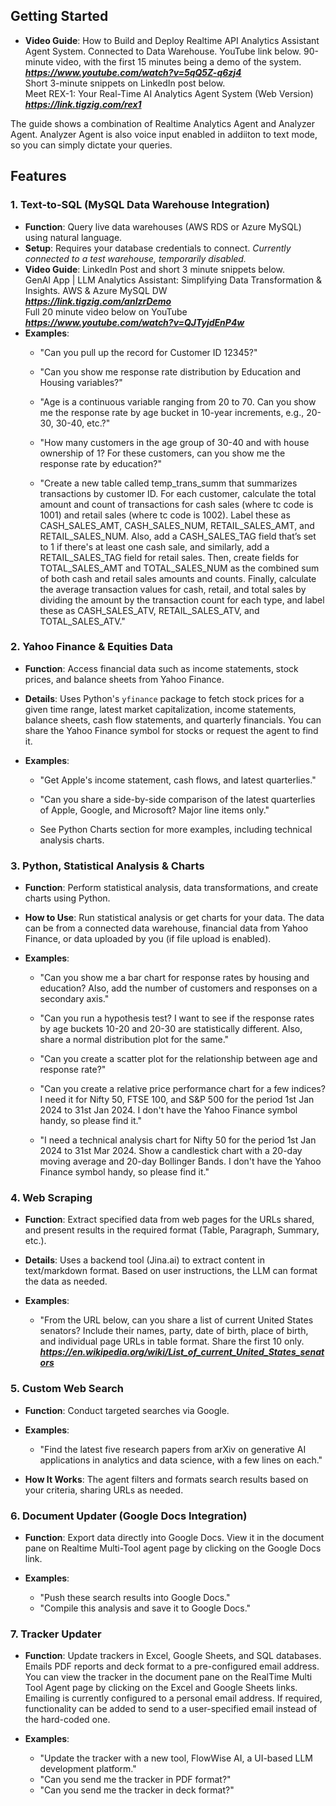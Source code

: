 ## Getting Started

- **Video Guide**: How to Build and Deploy Realtime API Analytics Assistant Agent System. Connected to Data Warehouse. YouTube link below. 90-minute video, with the first 15 minutes being a demo of the system.  
***https://www.youtube.com/watch?v=5qQ5Z-q6zj4***  
Short 3-minute snippets on LinkedIn post below.  
Meet REX-1: Your Real-Time AI Analytics Agent System (Web Version)  
***https://link.tigzig.com/rex1***  

The guide shows a combination of Realtime Analytics Agent and Analyzer Agent. Analyzer Agent is also voice input enabled in addiiton to text mode, so you can simply dictate your queries.

## Features

### 1. Text-to-SQL (MySQL Data Warehouse Integration)
- **Function**: Query live data warehouses (AWS RDS or Azure MySQL) using natural language.
- **Setup**: Requires your database credentials to connect. *Currently connected to a test warehouse, temporarily disabled.*
- **Video Guide**: LinkedIn Post and short 3 minute snippets below.  
GenAI App | LLM Analytics Assistant: Simplifying Data Transformation & Insights. AWS & Azure MySQL DW  
***https://link.tigzig.com/anlzrDemo***  
Full 20 minute video below on YouTube  
***https://www.youtube.com/watch?v=QJTyjdEnP4w***  
- **Examples**:
  - "Can you pull up the record for Customer ID 12345?"

  - "Can you show me response rate distribution by Education and Housing variables?"

  - "Age is a continuous variable ranging from 20 to 70. Can you show me the response rate by age bucket in 10-year increments, e.g., 20-30, 30-40, etc.?"

  - "How many customers in the age group of 30-40 and with house ownership of 1? For these customers, can you show me the response rate by education?"

  - "Create a new table called temp_trans_summ that summarizes transactions by customer ID. For each customer, calculate the total amount and count of transactions for cash sales (where tc code is 1001) and retail sales (where tc code is 1002). Label these as CASH_SALES_AMT, CASH_SALES_NUM, RETAIL_SALES_AMT, and RETAIL_SALES_NUM. Also, add a CASH_SALES_TAG field that’s set to 1 if there's at least one cash sale, and similarly, add a RETAIL_SALES_TAG field for retail sales. Then, create fields for TOTAL_SALES_AMT and TOTAL_SALES_NUM as the combined sum of both cash and retail sales amounts and counts. Finally, calculate the average transaction values for cash, retail, and total sales by dividing the amount by the transaction count for each type, and label these as CASH_SALES_ATV, RETAIL_SALES_ATV, and TOTAL_SALES_ATV."

### 2. Yahoo Finance & Equities Data
- **Function**: Access financial data such as income statements, stock prices, and balance sheets from Yahoo Finance.
- **Details**: Uses Python's `yfinance` package to fetch stock prices for a given time range, latest market capitalization, income statements, balance sheets, cash flow statements, and quarterly financials. You can share the Yahoo Finance symbol for stocks or request the agent to find it.

- **Examples**:
  - "Get Apple's income statement, cash flows, and latest quarterlies."

  - "Can you share a side-by-side comparison of the latest quarterlies of Apple, Google, and Microsoft? Major line items only."

  - See Python Charts section for more examples, including technical analysis charts.

### 3. Python, Statistical Analysis & Charts
- **Function**: Perform statistical analysis, data transformations, and create charts using Python.

- **How to Use**: Run statistical analysis or get charts for your data. The data can be from a connected data warehouse, financial data from Yahoo Finance, or data uploaded by you (if file upload is enabled).

- **Examples**:
  - "Can you show me a bar chart for response rates by housing and education? Also, add the number of customers and responses on a secondary axis."

  - "Can you run a hypothesis test? I want to see if the response rates by age buckets 10-20 and 20-30 are statistically different. Also, share a normal distribution plot for the same."

  - "Can you create a scatter plot for the relationship between age and response rate?"

  - "Can you create a relative price performance chart for a few indices? I need it for Nifty 50, FTSE 100, and S&P 500 for the period 1st Jan 2024 to 31st Jan 2024. I don't have the Yahoo Finance symbol handy, so please find it."

  - "I need a technical analysis chart for Nifty 50 for the period 1st Jan 2024 to 31st Mar 2024. Show a candlestick chart with a 20-day moving average and 20-day Bollinger Bands. I don't have the Yahoo Finance symbol handy, so please find it."

### 4. Web Scraping
- **Function**: Extract specified data from web pages for the URLs shared, and present results in the required format (Table, Paragraph, Summary, etc.).
- **Details**: Uses a backend tool (Jina.ai) to extract content in text/markdown format. Based on user instructions, the LLM can format the data as needed.

- **Examples**:
  - "From the URL below, can you share a list of current United States senators? Include their names, party, date of birth, place of birth, and individual page URLs in table format. Share the first 10 only.  
  ***https://en.wikipedia.org/wiki/List_of_current_United_States_senators***  

### 5. Custom Web Search
- **Function**: Conduct targeted searches via Google.
- **Examples**:
  - "Find the latest five research papers from arXiv on generative AI applications in analytics and data science, with a few lines on each."

- **How It Works**: The agent filters and formats search results based on your criteria, sharing URLs as needed.

### 6. Document Updater (Google Docs Integration)
- **Function**: Export data directly into Google Docs. View it in the document pane on Realtime Multi-Tool agent page by clicking on the Google Docs link.

- **Examples**:
  - "Push these search results into Google Docs."
  - "Compile this analysis and save it to Google Docs."

### 7. Tracker Updater
- **Function**: Update trackers in Excel, Google Sheets, and SQL databases. Emails PDF reports and deck format to a pre-configured email address. You can view the tracker in the document pane on the RealTime Multi Tool Agent page by clicking on the Excel and Google Sheets links. Emailing is currently configured to a personal email address. If required, functionality can be added to send to a user-specified email instead of the hard-coded one.

- **Examples**:
  - "Update the tracker with a new tool, FlowWise AI, a UI-based LLM development platform."
  - "Can you send me the tracker in PDF format?"
  - "Can you send me the tracker in deck format?"
